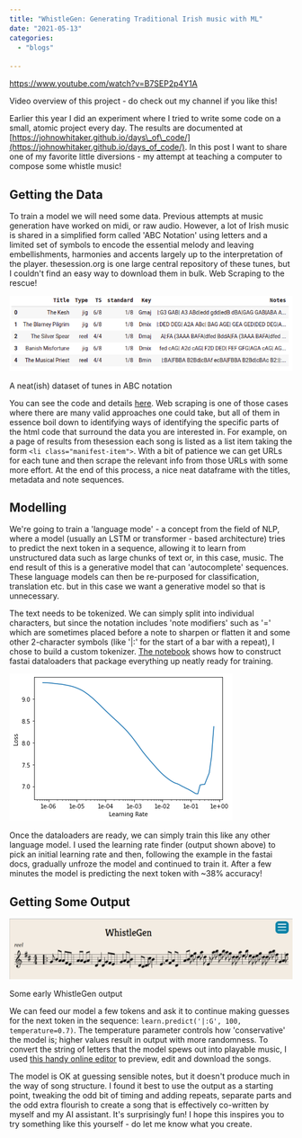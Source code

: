```yaml
---
title: "WhistleGen: Generating Traditional Irish music with ML"
date: "2021-05-13"
categories:
  - "blogs"

---
```


https://www.youtube.com/watch?v=B7SEP2p4Y1A

Video overview of this project - do check out my channel if you like this!

Earlier this year I did an experiment where I tried to write some code on a small, atomic project every day. The results are documented at [https://johnowhitaker.github.io/days\_of\_code/](https://johnowhitaker.github.io/days_of_code/). In this post I want to share one of my favorite little diversions - my attempt at teaching a computer to compose some whistle music!

## Getting the Data

To train a model we will need some data. Previous attempts at music generation have worked on midi, or raw audio. However, a lot of Irish music is shared in a simplified form called 'ABC Notation' using letters and a limited set of symbols to encode the essential melody and leaving embellishments, harmonies and accents largely up to the interpretation of the player. thesession.org is one large central repository of these tunes, but I couldn't find an easy way to download them in bulk. Web Scraping to the rescue!

![](images/screenshot-from-2021-05-13-16-09-35.png)

A neat(ish) dataset of tunes in ABC notation

You can see the code and details [here](https://johnowhitaker.github.io/days_of_code/Web_Scraping_ABC.html). Web scraping is one of those cases where there are many valid approaches one could take, but all of them in essence boil down to identifying ways of identifying the specific parts of the html code that surround the data you are interested in. For example, on a page of results from thesession each song is listed as a list item taking the form `<li class="manifest-item">`. With a bit of patience we can get URLs for each tune and then scrape the relevant info from those URLs with some more effort. At the end of this process, a nice neat dataframe with the titles, metadata and note sequences.

## Modelling

We're going to train a 'language mode' - a concept from the field of NLP, where a model (usually an LSTM or transformer - based architecture) tries to predict the next token in a sequence, allowing it to learn from unstructured data such as large chunks of text or, in this case, music. The end result of this is a generative model that can 'autocomplete' sequences. These language models can then be re-purposed for classification, translation etc. but in this case we want a generative model so that is unnecessary.

The text needs to be tokenized. We can simply split into individual characters, but since the notation includes 'note modifiers' such as '=' which are sometimes placed before a note to sharpen or flatten it and some other 2-character symbols (like '|:' for the start of a bar with a repeat), I chose to build a custom tokenizer. [The notebook](https://colab.research.google.com/drive/1-MWn5BbYXAz_rA9JO6Z53tAb7JHm49_Z#scrollTo=YLgOZjavz2Yj) shows how to construct fastai dataloaders that package everything up neatly ready for training.

![](images/lr_plot_whistle.png)

Once the dataloaders are ready, we can simply train this like any other language model. I used the learning rate finder (output shown above) to pick an initial learning rate and then, following the example in the fastai docs, gradually unfroze the model and continued to train it. After a few minutes the model is predicting the next token with ~38% accuracy!

## Getting Some Output

![](images/screenshot-from-2021-03-25-14-10-32.png)

Some early WhistleGen output

We can feed our model a few tokens and ask it to continue making guesses for the next token in the sequence: `learn.predict('|:G', 100, temperature=0.7)`. The temperature parameter controls how 'conservative' the model is; higher values result in output with more randomness. To convert the string of letters that the model spews out into playable music, I used [this handy online editor](https://editor.drawthedots.com/) to preview, edit and download the songs.

The model is OK at guessing sensible notes, but it doesn't produce much in the way of song structure. I found it best to use the output as a starting point, tweaking the odd bit of timing and adding repeats, separate parts and the odd extra flourish to create a song that is effectively co-written by myself and my AI assistant. It's surprisingly fun! I hope this inspires you to try something like this yourself - do let me know what you create.
